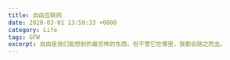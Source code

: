 ```yaml
---
title: 自由互联网
date: 2020-03-01 13:59:33 +0800
category: Life
tags: GFW
excerpt: 自由是我们能想到的最恐怖的东西，但不管它在哪里，我都会随之而去。
---
```






